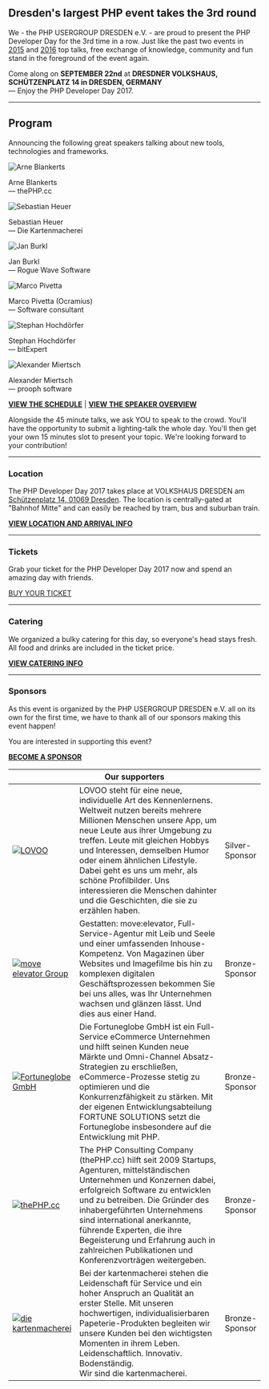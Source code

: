 ## Dresden's largest PHP event takes the 3rd round

We - the PHP USERGROUP DRESDEN e.V. - are proud to present the PHP Developer Day for the 3rd time in a row.
Just like the past two events in [2015](@baseUrl@/events/2015/php-developer-day.html) and [2016](@baseUrl@/events/2016/php-developer-day.html)
top talks, free exchange of knowledge, community and fun stand in the foreground of the event again.

Come along on **SEPTEMBER 22nd** at **DRESDNER VOLKSHAUS, SCHÜTZENPLATZ 14 in DRESDEN, GERMANY**<br>
&mdash; Enjoy the PHP Developer Day 2017.

<hr class="blockspace">

## Program

Announcing the following great speakers talking about new tools, technologies and frameworks.

<div class="row">
	<div class="col-xs-12 col-sm-6 col-md-4">
		<div class="intro-speaker">
			<img src="@baseUrl@/images/speakers/Arne_Blankerts.jpg" class="img-rounded img-responsive" alt="Arne Blankerts">
			<p class="text-center">
				Arne Blankerts<br>
				&mdash; thePHP.cc
			</p>
		</div>
	</div>
	<div class="col-xs-12 col-sm-6 col-md-4">
		<div class="intro-speaker">
			<img src="@baseUrl@/images/speakers/Sebastian_Heuer.jpg" class="img-rounded img-responsive" alt="Sebastian Heuer">
			<p class="text-center">
				Sebastian Heuer<br>
				&mdash; Die Kartenmacherei
			</p>
		</div>
	</div>
	<div class="col-xs-12 col-sm-6 col-md-4">
		<div class="intro-speaker">
			<img src="@baseUrl@/images/speakers/Jan_Burkl.jpg" class="img-rounded img-responsive" alt="Jan Burkl">
			<p class="text-center">
				Jan Burkl<br>
				&mdash; Rogue Wave Software
			</p>
		</div>
	</div>
	<div class="col-xs-12 col-sm-6 col-md-4">
		<div class="intro-speaker">
			<img src="@baseUrl@/images/speakers/Marco_Pivetta.jpg" class="img-rounded img-responsive" alt="Marco Pivetta">
			<p class="text-center">
				Marco Pivetta (Ocramius)<br>
				&mdash; Software consultant
			</p>
		</div>
	</div>
	<div class="col-xs-12 col-sm-6 col-md-4">
		<div class="intro-speaker">
			<img src="@baseUrl@/images/speakers/Stephan_Hochdoerfer.jpg" class="img-rounded img-responsive" alt="Stephan Hochdörfer">
			<p class="text-center">
				Stephan Hochdörfer<br>
				&mdash; bitExpert
			</p>
		</div>
	</div>
	<div class="col-xs-12 col-sm-6 col-md-4">
		<div class="intro-speaker">
			<img src="@baseUrl@/images/speakers/Alexander_Miertsch.jpg" class="img-rounded img-responsive" alt="Alexander Miertsch">
			<p class="text-center">
				Alexander Miertsch<br>
				&mdash; prooph software
			</p>
		</div>
	</div>
</div>

**<i class="fa fa-arrow-right"></i> [VIEW THE SCHEDULE](@baseUrl@/en/phpdd17/schedule.html)**
| **<i class="fa fa-arrow-right"></i> [VIEW THE SPEAKER OVERVIEW](@baseUrl@/en/phpdd17/speakers.html)**

Alongside the 45 minute talks, we ask YOU to speak to the crowd.
You'll have the opportunity to submit a lighting-talk the whole day. You'll then get your own 15 minutes slot to present your topic.
We're looking forward to your contribution!

<hr class="blockspace">

### Location

The PHP Developer Day 2017 takes place at VOLKSHAUS DRESDEN am [Schützenplatz 14, 01069 Dresden](https://goo.gl/maps/sCmuZ2BMmNK2). 
The location is centrally-gated at "Bahnhof Mitte" and can easily be reached by tram, bus and suburban train. 

**<i class="fa fa-arrow-right"></i> [VIEW LOCATION AND ARRIVAL INFO](@baseUrl@/en/phpdd17/location-and-arrival.html)**

<hr class="blockspace">
 
### Tickets

Grab your ticket for the PHP Developer Day 2017 now and spend an amazing day with friends.

<div class="text-center">
	<a href="@baseUrl@/en/phpdd17/buy-tickets.html" title="TICKET SHOP" class="blockspace btn btn-block btn-success btn-lg text-uppercase">
		<i class="fa fa-ticket"></i> BUY YOUR TICKET <i class="fa fa-ticket"></i>
	</a>
</div>

<hr class="blockspace">

### Catering

We organized a bulky catering for this day, so everyone's head stays fresh. 
All food and drinks are included in the ticket price.

**<i class="fa fa-arrow-right"></i> [VIEW CATERING INFO](@baseUrl@/en/phpdd17/catering.html)**

<hr class="blockspace">

### Sponsors

As this event is organized by the PHP USERGROUP DRESDEN e.V. all on its own for the first time, we have to thank all of our sponsors making this event happen!

You are interested in supporting this event?

**<i class="fa fa-arrow-right"></i> [BECOME A SPONSOR](@baseUrl@/en/phpdd17/become-sponsor.html)**

<table class="table blockspace">
	<colgroup>
		<col width="25%"/>
		<col width="60%"/>
		<col width="15%"/>
	</colgroup>
	<thead>
		<tr><th colspan="3">Our supporters</th></tr>
	</thead>
	<tbody>
		<tr>
			<td>
				<a href="https://www.lovoo.com" target="_blank" title="LOVOO">
					<img src="@baseUrl@/images/sponsors/lovoo.jpg" alt="LOVOO" class="img-responsive">
				</a>
			</td>
			<td class="text-muted">
				LOVOO steht für eine neue, individuelle Art des Kennenlernens. Weltweit nutzen bereits mehrere Millionen Menschen unsere App, 
				um neue Leute aus ihrer Umgebung zu treffen. Leute mit gleichen Hobbys und Interessen, demselben Humor oder einem ähnlichen Lifestyle. 
				Dabei geht es uns um mehr, als schöne Profilbilder. Uns interessieren die Menschen dahinter und die Geschichten, die sie zu erzählen haben.
			</td>
			<td>
				Silver-Sponsor
			</td>
		</tr>
		<tr>
			<td>
				<a href="https://www.move-elevator.de" target="_blank" title="move:elevator">
					<img src="@baseUrl@/images/sponsors/moveelevator.jpg" alt="move elevator Group" class="img-responsive">
				</a>
			</td>
			<td class="text-muted">
				Gestatten: move:elevator, Full-Service-Agentur mit Leib und Seele und einer umfassenden Inhouse-Kompetenz. 
				Von Magazinen über Websites und Imagefilme bis hin zu komplexen digitalen Geschäftsprozessen bekommen Sie bei uns alles, 
				was Ihr Unternehmen wachsen und glänzen lässt. Und dies aus einer Hand.
			</td>
			<td>
				Bronze-Sponsor
			</td>
		</tr>
		<tr>
			<td>
				<a href="http://www.fortuneglobe.com" target="_blank" title="Fortuneglobe GmbH">
					<img src="@baseUrl@/images/sponsors/fortuneglobe.jpg" alt="Fortuneglobe GmbH" class="img-responsive">
				</a>
			</td>
			<td class="text-muted">
				Die Fortuneglobe GmbH ist ein Full-Service eCommerce Unternehmen und hilft seinen Kunden neue Märkte
				und Omni-Channel Absatz-Strategien zu erschließen, eCommerce-Prozesse stetig zu optimieren und die Konkurrenzfähigkeit zu stärken.
				Mit der eigenen Entwicklungsabteilung FORTUNE SOLUTIONS setzt die Fortuneglobe insbesondere auf die Entwicklung mit PHP.
			</td>
			<td>
				Bronze-Sponsor
			</td>
		</tr>
		<tr>
			<td>
				<a href="https://thephp.cc" target="_blank" title="thePHP.cc">
					<img src="@baseUrl@/images/sponsors/the-php-cc.png" alt="thePHP.cc" class="img-responsive">
				</a>
			</td>
			<td class="text-muted">
				The PHP Consulting Company (thePHP.cc) hilft seit 2009 Startups,
				Agenturen, mittelständischen Unternehmen und Konzernen dabei,
				erfolgreich Software zu entwicklen und zu betreiben. Die Gründer des
				inhabergeführten Unternehmens sind international anerkannte, führende
				Experten, die ihre Begeisterung und Erfahrung auch in zahlreichen
				Publikationen und Konferenzvorträgen weitergeben.
			</td>
			<td>
				Bronze-Sponsor
			</td>
		</tr>
		<tr>
			<td>
				<a href="https://www.kartenmacherei.de" target="_blank" title="die kartenmacherei">
					<img src="@baseUrl@/images/sponsors/kartenmacherei.jpg" alt="die kartenmacherei" class="img-responsive">
				</a>
			</td>
			<td class="text-muted">
				Bei der kartenmacherei stehen die Leidenschaft für Service und ein hoher Anspruch an Qualität an erster Stelle. 
				Mit unseren hochwertigen, individualisierbaren Papeterie-Produkten begleiten wir unsere Kunden bei den wichtigsten Momenten in ihrem Leben.<br>
				Leidenschaftlich. Innovativ. Bodenständig.<br>
				Wir sind die kartenmacherei.
			</td>
			<td>
				Bronze-Sponsor
			</td>
		</tr>
	</tbody>
</table>
